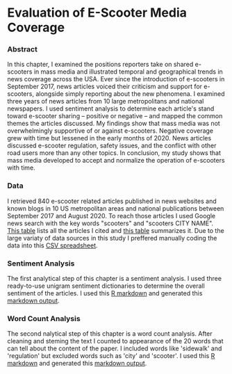 # Evaluation of E-Scooter Media Coverage

### Abstract
In this chapter, I examined the positions reporters take on shared e-scooters in mass media and illustrated temporal and geographical trends in news coverage across the USA. Ever since the introduction of e-scooters in September 2017, news articles voiced their criticism and support for e-scooters, alongside simply reporting about the new phenomena. I examined three years of news articles from 10 large metropolitans and national newspapers. I used sentiment analysis to determine each article's stand toward e-scooter
sharing – positive or negative – and mapped the common themes the articles discussed. My findings show that mass media was not overwhelmingly supportive of or against e-scooters. Negative coverage grew with time but lessened in the early months of 2020. News articles discussed e-scooter regulation, safety issues, and the conflict with other road users more than any other topics. In conclusion, my study shows that mass media developed to accept and normalize the operation of e-scooters with time.

### Data

I retrieved 840 e-scooter related articles published in news websites and known blogs in 10 US metropolitan areas and national publications between September 2017 and August 2020. To reach those articles I used Google news search with the key words "scooters" and "scooters CITY NAME". [This table](News_articles.pdf) lists all the articles I cited and [this table](News_articles.MD) summarizes it.
Due to the large variaty of data sources in this study I preffered manually coding the data into this [CSV spreadsheet](News_data.csv).

### Sentiment Analysis

The first analytical step of this chapter is a sentiment analysis. I used three ready-to-use unigram sentiment dictionaries to determine the overall sentiment of the articles. I used this [R markdown](News_sentiment.Rmd) and generated this [markdown output](https://htmlpreview.github.io/?https://github.com/caspior/dissertation/blob/main/News_sentiment.html).

### Word Count Analysis

The second nalytical step of this chapter is a word count analysis. After cleaning and steming the text I counted to appearance of the 20 words that can tell about the content of the paper. I included words like 'sidewalk' and 'regulation' but excluded words such as 'city' and 'scooter'. I used this [R markdown](News_count.Rmd) and generated this [markdown output](https://htmlpreview.github.io/?https://github.com/caspior/dissertation/blob/main/News_count.html).
